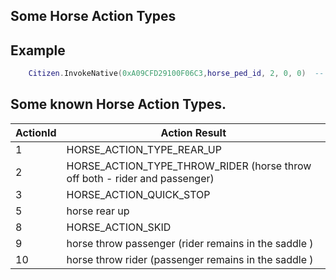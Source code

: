 ## Some Horse Action Types

## Example

```lua
	Citizen.InvokeNative(0xA09CFD29100F06C3,horse_ped_id, 2, 0, 0)  -- horse throw off rider and passenger
```

<h2>Some known Horse Action Types.</h2>

| ActionId | Action Result                                                              |
| -------- | -------------------------------------------------------------------------- |
| 1        | HORSE_ACTION_TYPE_REAR_UP                                                  |
| 2        | HORSE_ACTION_TYPE_THROW_RIDER (horse throw off both - rider and passenger) |
| 3        | HORSE_ACTION_QUICK_STOP                                                    |
| 5        | horse rear up                                                              |
| 8        | HORSE_ACTION_SKID                                                          |
| 9        | horse throw passenger (rider remains in the saddle )                       |
| 10       | horse throw rider (passenger remains in the saddle )                       |
